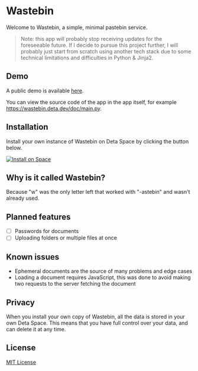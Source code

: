 # Wastebin

Welcome to Wastebin, a simple, minimal pastebin service.

> Note: this app will probably stop receiving updates for the foreseeable future.
> If I decide to pursue this project further, I will probably just start from scratch using another tech stack due to some technical limitations and difficulties in Python & Jinja2.

## Demo

A public demo is available [here](https://wastebin.deta.dev/doc/readme.md).

You can view the source code of the app in the app itself, for example <https://wastebin.deta.dev/doc/main.py>.

## Installation

Install your own instance of Wastebin on Deta Space by clicking the button below.

[![Install on Space](https://deta.space/buttons/dark.svg)](https://deta.space/discovery/@lemonpi/wastebin)

## Why is it called Wastebin?

Because "w" was the only letter left that worked with "-astebin" and wasn't already used.

## Planned features

- [ ] Passwords for documents
- [ ] Uploading folders or multiple files at once

## Known issues

- Ephemeral documents are the source of many problems and edge cases
- Loading a document requires JavaScript, this was done to avoid making two requests to the server fetching the document

## Privacy

When you install your own copy of Wastebin, all the data is stored in your own Deta Space.
This means that you have full control over your data, and can delete it at any time.

## License

[MIT License](license.txt)
